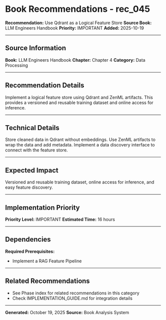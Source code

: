 # Book Recommendations - rec_045

**Recommendation:** Use Qdrant as a Logical Feature Store
**Source Book:** LLM Engineers Handbook
**Priority:** IMPORTANT
**Added:** 2025-10-19

---

## Source Information

**Book:** LLM Engineers Handbook
**Chapter:** Chapter 4
**Category:** Data Processing

---

## Recommendation Details

Implement a logical feature store using Qdrant and ZenML artifacts. This provides a versioned and reusable training dataset and online access for inference.

---

## Technical Details

Store cleaned data in Qdrant without embeddings. Use ZenML artifacts to wrap the data and add metadata. Implement a data discovery interface to connect with the feature store.

---

## Expected Impact

Versioned and reusable training dataset, online access for inference, and easy feature discovery.

---

## Implementation Priority

**Priority Level:** IMPORTANT
**Estimated Time:** 16 hours

---

## Dependencies

**Required Prerequisites:**

- Implement a RAG Feature Pipeline


---

## Related Recommendations

- See Phase index for related recommendations in this category
- Check IMPLEMENTATION_GUIDE.md for integration details

---

**Generated:** October 19, 2025
**Source:** Book Analysis System
